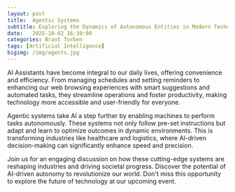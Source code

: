 ```yaml
---
layout: post
title:  Agentic Systems
subtitle: Exploring the Dynamics of Autonomous Entities in Modern Technology
date:   2025-10-02 16:30:00
categories: Brant Torben
tags: [Artificial Intelligence]
bigimg: /img/agents.jpg
---
```


AI Assistants have become integral to our daily lives, offering convenience and efficiency. From managing schedules and setting reminders to enhancing our web browsing experiences with smart suggestions and automated tasks, they streamline operations and foster productivity, making technology more accessible and user-friendly for everyone.

Agentic systems take AI a step further by enabling machines to perform tasks autonomously. These systems not only follow pre-set instructions but adapt and learn to optimize outcomes in dynamic environments. This is transforming industries like healthcare and logistics, where AI-driven decision-making can significantly enhance speed and precision.

Join us for an engaging discussion on how these cutting-edge systems are reshaping industries and driving societal progress. Discover the potential of AI-driven autonomy to revolutionize our world. Don't miss this opportunity to explore the future of technology at our upcoming event.
